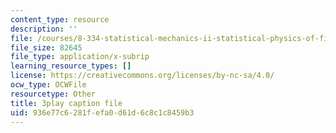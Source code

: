 ```yaml
---
content_type: resource
description: ''
file: /courses/8-334-statistical-mechanics-ii-statistical-physics-of-fields-spring-2014/936e77c6281fefa0d61d6c8c1c8459b3_1581262.srt
file_size: 82645
file_type: application/x-subrip
learning_resource_types: []
license: https://creativecommons.org/licenses/by-nc-sa/4.0/
ocw_type: OCWFile
resourcetype: Other
title: 3play caption file
uid: 936e77c6-281f-efa0-d61d-6c8c1c8459b3
---
```

